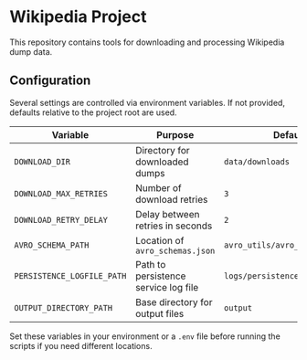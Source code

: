 # Wikipedia Project

This repository contains tools for downloading and processing Wikipedia dump data.

## Configuration

Several settings are controlled via environment variables. If not provided,
defaults relative to the project root are used.

| Variable | Purpose | Default |
|----------|---------|---------|
| `DOWNLOAD_DIR` | Directory for downloaded dumps | `data/downloads` |
| `DOWNLOAD_MAX_RETRIES` | Number of download retries | `3` |
| `DOWNLOAD_RETRY_DELAY` | Delay between retries in seconds | `2` |
| `AVRO_SCHEMA_PATH` | Location of `avro_schemas.json` | `avro_utils/avro_schemas.json` |
| `PERSISTENCE_LOGFILE_PATH` | Path to persistence service log file | `logs/persistence.log` |
| `OUTPUT_DIRECTORY_PATH` | Base directory for output files | `output` |

Set these variables in your environment or a `.env` file before running the
scripts if you need different locations.
